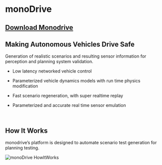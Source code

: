 # monoDrive 

## [Download Monodrive](https://lumen.ni.com/nicif/US/GB_EVALTLKTLVMONODRIVE/content.xhtml)


## Making Autonomous Vehicles Drive Safe
Generation of realistic scenarios and resulting sensor information for perception and planning system validation.

- Low latency networked vehicle control

- Parameterized vehicle dynamics models with run time physics modification

- Fast scenario regeneration, with super realtime replay

- Parameterized and accurate real time sensor emulation

<p>&nbsp;</p>

## How It Works
monodrive’s platform is designed to automate scenario test generation for planning testing. 

<div class='img_container'>
    <img class="lg_img" src=https://static.wixstatic.com/media/1f1c9e_58512d3c803847989161a59ec21116a6~mv2.png/v1/fill/w_641,h_632,al_c/1f1c9e_58512d3c803847989161a59ec21116a6~mv2.png alt="monoDrive HowItWorks"/>
</div>
